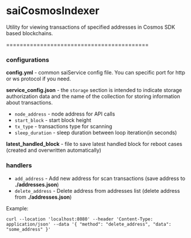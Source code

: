 # saiCosmosIndexer

Utility for viewing transactions of specified addresses
in Cosmos SDK based blockchains.

==========================================

### configurations

**config.yml** - common saiService config file.
You can specific port for http or ws protocol if you need.

**service_config.json** - the `storage` section
is intended to indicate storage authorization data and the name
of the collection for storing information about transactions.

- `node_address` - node address for API calls
- `start_block` - start block height
- `tx_type` - transactions type for scanning
- `sleep_duration` - sleep duration between loop iteration(in seconds)

**latest_handled_block** - file to save latest handled block for reboot cases
(created and overwritten automatically)

### handlers

- `add_address` - Add new address for scan transactions (save address to **./addresses.json**)
- `delete_address` - Delete address from addresses list (delete address from **./addresses.json**)

Example:

`curl --location 'localhost:8080' --header 'Content-Type: application/json' --data '{
"method": "delete_address",
"data": "some_address"
}'`
